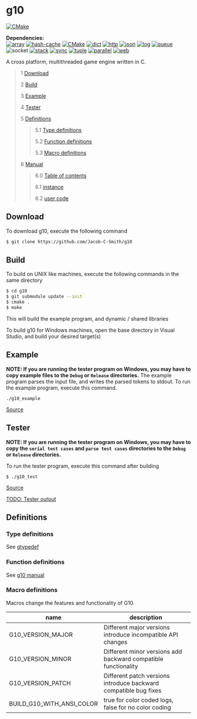 # g10
[![CMake](https://github.com/Jacob-C-Smith/g10/actions/workflows/cmake.yml/badge.svg)](https://github.com/Jacob-C-Smith/g10/actions/workflows/cmake.yml)

**Dependencies:**\
[![array](https://github.com/Jacob-C-Smith/array/actions/workflows/cmake.yml/badge.svg?branch=main)](https://github.com/Jacob-C-Smith/array/actions/workflows/cmake.yml) [![hash-cache](https://github.com/Jacob-C-Smith/hash-cache/actions/workflows/cmake.yml/badge.svg)](https://github.com/Jacob-C-Smith/hash-cache/actions/workflows/cmake.yml) [![CMake](https://github.com/Jacob-C-Smith/circular-buffer/actions/workflows/cmake.yml/badge.svg)](https://github.com/Jacob-C-Smith/circular-buffer/actions/workflows/cmake.yml) [![dict](https://github.com/Jacob-C-Smith/dict/actions/workflows/cmake.yml/badge.svg)](https://github.com/Jacob-C-Smith/dict/actions/workflows/cmake.yml) [![http](https://github.com/Jacob-C-Smith/http/actions/workflows/cmake.yml/badge.svg)](https://github.com/Jacob-C-Smith/http/actions/workflows/cmake.yml) [![json](https://github.com/Jacob-C-Smith/json/actions/workflows/cmake.yml/badge.svg)](https://github.com/Jacob-C-Smith/json/actions/workflows/cmake.yml) [![log](https://github.com/Jacob-C-Smith/log/actions/workflows/cmake.yml/badge.svg)](https://github.com/Jacob-C-Smith/log/actions/workflows/cmake.yml) [![queue](https://github.com/Jacob-C-Smith/queue/actions/workflows/cmake.yml/badge.svg)](https://github.com/Jacob-C-Smith/queue/actions/workflows/cmake.yml) ![socket](https://github.com/Jacob-C-Smith/socket/actions/workflows/cmake.yml/badge.svg) [![stack](https://github.com/Jacob-C-Smith/stack/actions/workflows/cmake.yml/badge.svg)](https://github.com/Jacob-C-Smith/stack/actions/workflows/cmake.yml) [![sync](https://github.com/Jacob-C-Smith/sync/actions/workflows/cmake.yml/badge.svg)](https://github.com/Jacob-C-Smith/sync/actions/workflows/cmake.yml) [![tuple](https://github.com/Jacob-C-Smith/tuple/actions/workflows/cmake.yml/badge.svg)](https://github.com/Jacob-C-Smith/tuple/actions/workflows/cmake.yml) [![parallel](https://github.com/Jacob-C-Smith/parallel/actions/workflows/cmake.yml/badge.svg)](https://github.com/Jacob-C-Smith/parallel/actions/workflows/cmake.yml) [![web](https://github.com/Jacob-C-Smith/web/actions/workflows/cmake.yml/badge.svg)](https://github.com/Jacob-C-Smith/web/actions/workflows/cmake.yml)

 A cross platform, multithreaded game engine written in C. 
 
 > 1 [Download](#download)
 >
 > 2 [Build](#build)
 >
 > 3 [Example](#example)
 >
 > 4 [Tester](#tester)
 >
 > 5 [Definitions](#definitions)
 >
 >> 5.1 [Type definitions](#type-definitions)
 >>
 >> 5.2 [Function definitions](#function-definitions)
 >>
 >> 5.3 [Macro definitions](#macro-definitinos)
 >>
 > 6 [Manual](#manual)
 >
 >> 6.0 [Table of contents](#topics)
 >>
 >> 6.1 [instance](#instance)
 >>
 >> 6.2 [user code](#user-code)

 ## Download
 To download g10, execute the following command
 ```bash
 $ git clone https://github.com/Jacob-C-Smith/g10
 ```
 ## Build
 To build on UNIX like machines, execute the following commands in the same directory
 ```bash
 $ cd g10
 $ git submodule update --init
 $ cmake .
 $ make
 ```
  This will build the example program, and dynamic / shared libraries

  To build g10 for Windows machines, open the base directory in Visual Studio, and build your desired target(s)
 ## Example
 **NOTE: If you are running the tester program on Windows, you may have to copy example files to the ```Debug``` or ```Release``` directories.**
 The example program parses the input file, and writes the parsed tokens to stdout. To run the example program, execute this command.
 ```
 ./g10_example 
 ```
 [Source](main.c)
 
 ## Tester
 **NOTE: If you are running the tester program on Windows, you may have to copy the ```serial test cases``` and ```parse test cases``` directories to the ```Debug``` or ```Release``` directories.**

 To run the tester program, execute this command after building
 ```
 $ ./g10_test
 ```
 [Source](g10_test.c)
 
 [TODO: Tester output](.)
 ## Definitions
 
 ### Type definitions
 See [gtypedef](./include/g10/gtypedef.h)

 ### Function definitions
 See [g10 manual](./manual/manual.md)

 ### Macro definitions
 Macros change the features and functionality of G10.
 
 | name                      | description                                                      | 
 |---------------------------|------------------------------------------------------------------| 
 | G10_VERSION_MAJOR         | Different major versions introduce incompatible API changes      | 
 | G10_VERSION_MINOR         | Different minor versions add backward compatible functionality   | 
 | G10_VERSION_PATCH         | Different patch versions introduce backward compatible bug fixes | 
 | BUILD_G10_WITH_ANSI_COLOR | true for color coded logs, false for no color coding             | 
 